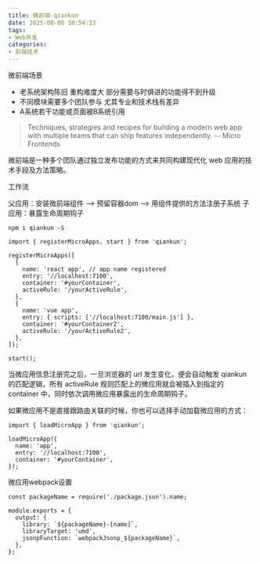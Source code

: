```yaml
---
title: 微前端-qiankun
date: 2025-08-08 10:54:13
tags:
- Web开发
categories: 
- 前端技术
---
```

微前端场景
+ 老系统架构陈旧 重构难度大 部分需要与时俱进的功能得不到升级
+ 不同模块需要多个团队参与 尤其专业和技术栈有差异
+ A系统若干功能或页面被B系统引用

> Techniques, strategies and recipes for building a modern web app with multiple teams that can ship features independently. -- Micro Frontends

微前端是一种多个团队通过独立发布功能的方式来共同构建现代化 web 应用的技术手段及方法策略。

工作流

父应用：安装微前端组件 --> 预留容器dom --> 用组件提供的方法注册子系统
子应用：暴露生命周期钩子

```
npm i qiankun -S
```
```
import { registerMicroApps, start } from 'qiankun';

registerMicroApps([
  {
    name: 'react app', // app name registered
    entry: '//localhost:7100',
    container: '#yourContainer',
    activeRule: '/yourActiveRule',
  },
  {
    name: 'vue app',
    entry: { scripts: ['//localhost:7100/main.js'] },
    container: '#yourContainer2',
    activeRule: '/yourActiveRule2',
  },
]);

start();
```
当微应用信息注册完之后，一旦浏览器的 url 发生变化，便会自动触发 qiankun 的匹配逻辑，所有 activeRule 规则匹配上的微应用就会被插入到指定的 container 中，同时依次调用微应用暴露出的生命周期钩子。

如果微应用不是直接跟路由关联的时候，你也可以选择手动加载微应用的方式：
```
import { loadMicroApp } from 'qiankun';

loadMicroApp({
  name: 'app',
  entry: '//localhost:7100',
  container: '#yourContainer',
});
```

微应用webpack设置
```
const packageName = require('./package.json').name;

module.exports = {
  output: {
    library: `${packageName}-[name]`,
    libraryTarget: 'umd',
    jsonpFunction: `webpackJsonp_${packageName}`,
  },
};
```